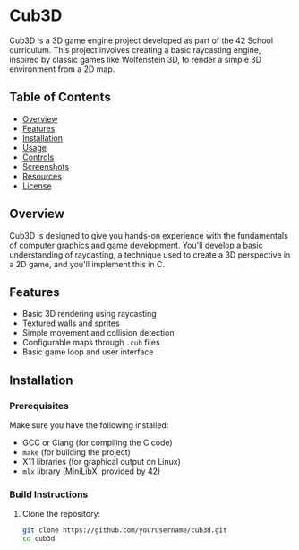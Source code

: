 # Cub3D

Cub3D is a 3D game engine project developed as part of the 42 School curriculum. This project involves creating a basic raycasting engine, inspired by classic games like Wolfenstein 3D, to render a simple 3D environment from a 2D map.

## Table of Contents

- [Overview](#overview)
- [Features](#features)
- [Installation](#installation)
- [Usage](#usage)
- [Controls](#controls)
- [Screenshots](#screenshots)
- [Resources](#resources)
- [License](#license)

## Overview

Cub3D is designed to give you hands-on experience with the fundamentals of computer graphics and game development. You'll develop a basic understanding of raycasting, a technique used to create a 3D perspective in a 2D game, and you'll implement this in C.

## Features

- Basic 3D rendering using raycasting
- Textured walls and sprites
- Simple movement and collision detection
- Configurable maps through `.cub` files
- Basic game loop and user interface

## Installation

### Prerequisites

Make sure you have the following installed:

- GCC or Clang (for compiling the C code)
- `make` (for building the project)
- X11 libraries (for graphical output on Linux)
- `mlx` library (MiniLibX, provided by 42)

### Build Instructions

1. Clone the repository:
   ```bash
   git clone https://github.com/yourusername/cub3d.git
   cd cub3d
